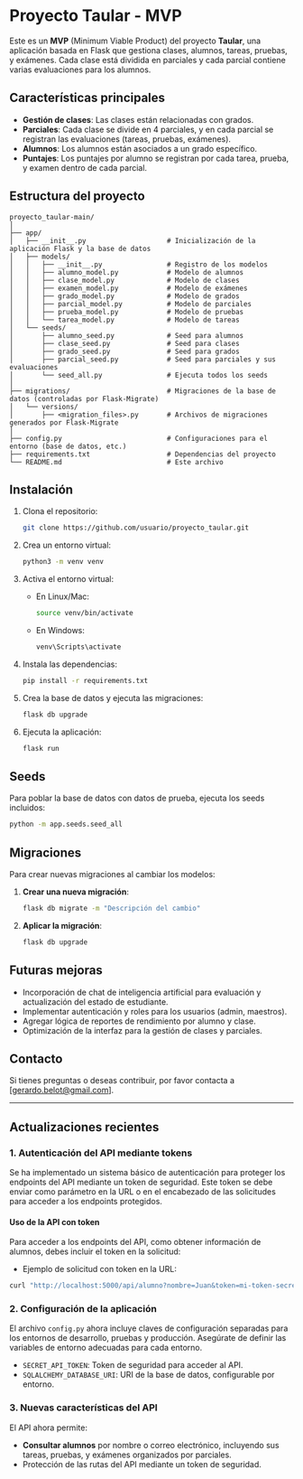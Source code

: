 # Proyecto Taular - MVP

Este es un **MVP** (Minimum Viable Product) del proyecto **Taular**, una aplicación basada en Flask que gestiona clases, alumnos, tareas, pruebas, y exámenes. Cada clase está dividida en parciales y cada parcial contiene varias evaluaciones para los alumnos.

## Características principales

- **Gestión de clases**: Las clases están relacionadas con grados.
- **Parciales**: Cada clase se divide en 4 parciales, y en cada parcial se registran las evaluaciones (tareas, pruebas, exámenes).
- **Alumnos**: Los alumnos están asociados a un grado específico.
- **Puntajes**: Los puntajes por alumno se registran por cada tarea, prueba, y examen dentro de cada parcial.

## Estructura del proyecto

```
proyecto_taular-main/
│
├── app/
│   ├── __init__.py                    # Inicialización de la aplicación Flask y la base de datos
│   ├── models/
│   │   ├── __init__.py                # Registro de los modelos
│   │   ├── alumno_model.py            # Modelo de alumnos
│   │   ├── clase_model.py             # Modelo de clases
│   │   ├── examen_model.py            # Modelo de exámenes
│   │   ├── grado_model.py             # Modelo de grados
│   │   ├── parcial_model.py           # Modelo de parciales
│   │   ├── prueba_model.py            # Modelo de pruebas
│   │   └── tarea_model.py             # Modelo de tareas
│   └── seeds/
│       ├── alumno_seed.py             # Seed para alumnos
│       ├── clase_seed.py              # Seed para clases
│       ├── grado_seed.py              # Seed para grados
│       ├── parcial_seed.py            # Seed para parciales y sus evaluaciones
│       └── seed_all.py                # Ejecuta todos los seeds
│
├── migrations/                        # Migraciones de la base de datos (controladas por Flask-Migrate)
│   └── versions/
│       ├── <migration_files>.py       # Archivos de migraciones generados por Flask-Migrate
│
├── config.py                          # Configuraciones para el entorno (base de datos, etc.)
├── requirements.txt                   # Dependencias del proyecto
└── README.md                          # Este archivo
```

## Instalación

1. Clona el repositorio:
    ```bash
    git clone https://github.com/usuario/proyecto_taular.git
    ```
2. Crea un entorno virtual:
    ```bash
    python3 -m venv venv
    ```
3. Activa el entorno virtual:
    - En Linux/Mac:
        ```bash
        source venv/bin/activate
        ```
    - En Windows:
        ```bash
        venv\Scripts\activate
        ```
4. Instala las dependencias:
    ```bash
    pip install -r requirements.txt
    ```
5. Crea la base de datos y ejecuta las migraciones:
    ```bash
    flask db upgrade
    ```

6. Ejecuta la aplicación:
    ```bash
    flask run
    ```

## Seeds

Para poblar la base de datos con datos de prueba, ejecuta los seeds incluidos:

```bash
python -m app.seeds.seed_all
```

## Migraciones

Para crear nuevas migraciones al cambiar los modelos:

1. **Crear una nueva migración**:

    ```bash
    flask db migrate -m "Descripción del cambio"
    ```

2. **Aplicar la migración**:

    ```bash
    flask db upgrade
    ```

## Futuras mejoras

- Incorporación de chat de inteligencia artificial para evaluación y actualización del estado de estudiante.
- Implementar autenticación y roles para los usuarios (admin, maestros).
- Agregar lógica de reportes de rendimiento por alumno y clase.
- Optimización de la interfaz para la gestión de clases y parciales.

## Contacto

Si tienes preguntas o deseas contribuir, por favor contacta a [gerardo.belot@gmail.com].

---

## Actualizaciones recientes

### 1. Autenticación del API mediante tokens

Se ha implementado un sistema básico de autenticación para proteger los endpoints del API mediante un token de seguridad. Este token se debe enviar como parámetro en la URL o en el encabezado de las solicitudes para acceder a los endpoints protegidos.

#### Uso de la API con token

Para acceder a los endpoints del API, como obtener información de alumnos, debes incluir el token en la solicitud:

- Ejemplo de solicitud con token en la URL:
```bash
curl "http://localhost:5000/api/alumno?nombre=Juan&token=mi-token-secreto-dev"
```

### 2. Configuración de la aplicación

El archivo `config.py` ahora incluye claves de configuración separadas para los entornos de desarrollo, pruebas y producción. Asegúrate de definir las variables de entorno adecuadas para cada entorno.

- `SECRET_API_TOKEN`: Token de seguridad para acceder al API.
- `SQLALCHEMY_DATABASE_URI`: URI de la base de datos, configurable por entorno.

### 3. Nuevas características del API

El API ahora permite:
- **Consultar alumnos** por nombre o correo electrónico, incluyendo sus tareas, pruebas, y exámenes organizados por parciales.
- Protección de las rutas del API mediante un token de seguridad.


